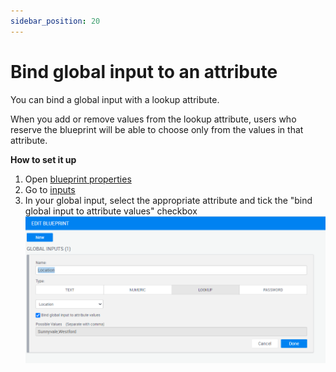 ```yaml
---
sidebar_position: 20
---
```


# Bind global input to an attribute

You can bind a global input with a lookup attribute. 

When you add or remove values from the lookup attribute, users who reserve the blueprint will be able to choose only from the values in that attribute.

**How to set it up**

1. Open [blueprint properties](./blueprint-properties.md)
2. Go to [inputs](./add-user-inputs.md)
3. In your global input, select the appropriate attribute and tick the "bind global input to attribute values" checkbox
![bind global input to attribute](/Images/CloudShell-Portal/Blueprints-Link-Input-To-Global.png)